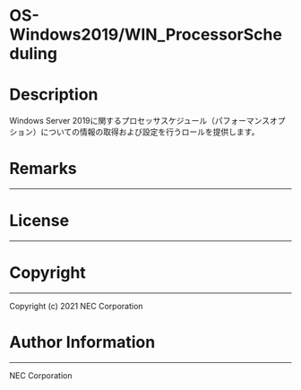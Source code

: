 OS-Windows2019/WIN_ProcessorScheduling
=======================================================
# Description
Windows Server 2019に関するプロセッサスケジュール（パフォーマンスオプション）についての情報の取得および設定を行うロールを提供します。

# Remarks
-------

# License
-------

# Copyright
---------
Copyright (c) 2021 NEC Corporation

# Author Information
------------------
NEC Corporation

